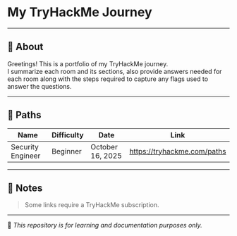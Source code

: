 # My TryHackMe Journey

---

## 📘 About
Greetings! This is a portfolio of my TryHackMe journey.  
I summarize each room and its sections, also provide answers needed for each room along with the steps required to capture any flags used to answer the questions.  

---

## 🔎 Paths
| Name              | Difficulty | Date              | Link                        |
|-------------------|------------|-------------------|-----------------------------|
| Security Engineer | Beginner   | October 16, 2025  | https://tryhackme.com/paths |

---

## 📝 Notes  
> Some links require a TryHackMe subscription.

---

🧠 *This repository is for learning and documentation purposes only.*
